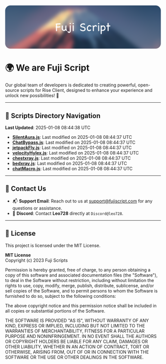![Banner](.github/b.webp)

# 🌍 **We are Fuji Script**

Our global team of developers is dedicated to creating powerful, open-source scripts for Rise Client, designed to enhance your experience and unlock new possibilities! 🌟

---
<!-- SCRIPTS_NAVIGATION_START -->
## 📂 **Scripts Directory Navigation**

**Last Updated**: 2025-01-08 08:44:38 UTC

- **[SilentAura.js](scripts/SilentAura.js)**: Last modified on 2025-01-08 08:44:37 UTC
- **[ChatBypass.js](scripts/ChatBypass.js)**: Last modified on 2025-01-08 08:44:37 UTC
- **[jetpackFly.js](scripts/jetpackFly.js)**: Last modified on 2025-01-08 08:44:37 UTC
- **[velocityHylex.js](scripts/velocityHylex.js)**: Last modified on 2025-01-08 08:44:37 UTC
- **[chestxray.js](scripts/chestxray.js)**: Last modified on 2025-01-08 08:44:37 UTC
- **[bedxray.js](scripts/bedxray.js)**: Last modified on 2025-01-08 08:44:37 UTC
- **[chatMacro.js](scripts/chatMacro.js)**: Last modified on 2025-01-08 08:44:37 UTC

<!-- SCRIPTS_NAVIGATION_END -->

---

## 💬 **Contact Us**  
- 📬 **Support Email**: Reach out to us at [support@fujiscript.com](mailto:support@fujiscript.com) for any questions or assistance.  
- 💬 **Discord**: Contact **Leo728** directly at `Discord@leo728`.

---

## 📜 **License**

This project is licensed under the MIT License.  

**MIT License**  
Copyright (c) 2023 Fuji Scripts  

Permission is hereby granted, free of charge, to any person obtaining a copy of this software and associated documentation files (the "Software"), to deal in the Software without restriction, including without limitation the rights to use, copy, modify, merge, publish, distribute, sublicense, and/or sell copies of the Software, and to permit persons to whom the Software is furnished to do so, subject to the following conditions:  

The above copyright notice and this permission notice shall be included in all copies or substantial portions of the Software.  

THE SOFTWARE IS PROVIDED "AS IS", WITHOUT WARRANTY OF ANY KIND, EXPRESS OR IMPLIED, INCLUDING BUT NOT LIMITED TO THE WARRANTIES OF MERCHANTABILITY, FITNESS FOR A PARTICULAR PURPOSE AND NONINFRINGEMENT. IN NO EVENT SHALL THE AUTHORS OR COPYRIGHT HOLDERS BE LIABLE FOR ANY CLAIM, DAMAGES OR OTHER LIABILITY, WHETHER IN AN ACTION OF CONTRACT, TORT OR OTHERWISE, ARISING FROM, OUT OF OR IN CONNECTION WITH THE SOFTWARE OR THE USE OR OTHER DEALINGS IN THE SOFTWARE.  
